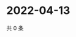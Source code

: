 # 2022-04-13

共 0 条

<!-- BEGIN WEIBO -->
<!-- 最后更新时间 Wed Apr 13 2022 17:01:15 GMT+0800 (China Standard Time) -->

<!-- END WEIBO -->
